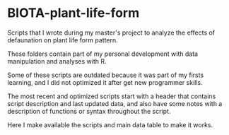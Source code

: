 # BIOTA-plant-life-form
Scripts that I wrote during my master's project to analyze the effects of defaunation on plant life form pattern.

These folders contain part of my personal development with data manipulation and analyses with R.

Some of these scripts are outdated because it was part of my firsts learning, and I did not optimized it after get new programmer skills.

The most recent and optimized scripts start with a header that contains script description and last updated data, and also have some notes with a description of functions or syntax throughout the script.

Here I make available the scripts and main data table to make it works.
